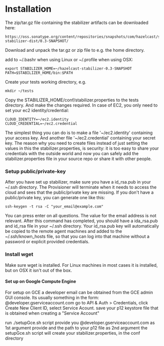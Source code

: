 Installation
===========================

The zip/tar.gz file containing the stabilizer artifacts can be downloaded here:

```
https://oss.sonatype.org/content/repositories/snapshots/com/hazelcast/stabilizer/hazelcast-stabilizer-dist/0.3-SNAPSHOT/
```

Download and unpack the tar.gz or zip file to e.g. the home directory.

add to ~/.bashr when using Linux or ~/.profile when using OSX:

```
export STABILIZER_HOME=~/hazelcast-stabilizer-0.3-SNAPSHOT
PATH=$STABILIZER_HOME/bin:$PATH
```

Create your tests working directory, e.g.

```
mkdir ~/tests
```

Copy the STABILIZER_HOME/conf/stabilizer.properties to the tests directory. And make
the changes required. In case of EC2, you only need to set your ec2 identity/credential:

```
CLOUD_IDENTITY=~/ec2.identity
CLOUD_CREDENTIAL=~/ec2.credential
```

The simplest thing you can do is to make a file '~/ec2.identity' containing your access key. And another
file '~/ec2.credential' containing your secret key. The reason why you need to create files instead of just
setting the values in this the stabilizer.properties, is security: it is too easy to share your credentials
with the outside world and now you can safely add the stabilizer.properties file in your source repo or
share it with other people.

### Setup public/private-key

After you have set up stabilizer, make sure you have a id_rsa.pub in your ~/.ssh directory. The Provisioner will
terminate when it needs to access the cloud and sees that the public/private key are missing. If you don't have
a public/private key, you can generate one like this:

```
ssh-keygen -t rsa -C "your_email@example.com"
```

You can press enter on all questions. The value for the email address is not relevant. After this command has completed, you
should have a ida_rsa.pub and id_rsa file in your ~/.ssh directory. Your id_rsa.pub key will automatically be copied to
the remote agent machines and added to the ~/.ssh/known_hosts file, so that you can log into that machine without
a password or explicit provided credentials.

### Install wget

Make sure wget is installed. For Linux machines in most cases it is installed, but on OSX it isn't out of the box.

#### Set up on Google Compute Engine

For setup on GCE a developer email can be obtained from the GCE admin GUI console.
Its usually something in the form: <my account id>@developer.gserviceaccount.com
go to API & Auth > Credentials, click Create New Client ID,  select Service Acount.
save your p12 keystore file that is obtained when creating a "Service Account"

run ./setupGce.sh script
provide you <my account id>@developer.gserviceaccount.com as 1st argument
provide and the path to your p12 file as 2nd argument
the setupGce.sh script will create your stabilizer.properties, in the conf directory
